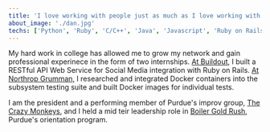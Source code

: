 ```yaml
---
title: 'I love working with people just as much as I love working with computers'
about_image: './dan.jpg'
techs: ['Python', 'Ruby', 'C/C++', 'Java', 'Javascript', 'Ruby on Rails', 'Git', 'Docker',  'REST API', 'Leadership', 'Public Speaking']
---
```


My hard work in college has allowed me to grow my network and gain professional experinece in the form of two internships. [At Buildout](https://buildout.com/), I built a RESTful API Web Service for Social Media integration with Ruby on Rails. [At Northrop Grumman](https://www.northropgrumman.com/), I researched and integrated Docker containers into the subsystem testing suite and built Docker images for individual tests.

I am the president and a performing member of Purdue's improv group, [The Crazy Monkeys](https://www.crazymonkeyscomedy.com),
and I held a mid teir leadership role in [Boiler Gold Rush](https://www.purdue.edu/orientation/bgr/index.html), Purdue's orientation program.



